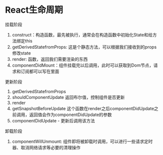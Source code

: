 # React生命周期

挂载阶段

1. construct：构造函数，最先被执行，通常会在构造函数中初始化State和给方法绑定this
2. getDerivedStatefromProps: 这是个静态方法，可以根据我们接收到的props修改state
3. render: 函数，返回我们需要渲染的东西
4. componentDidMount：组件挂载完以后调用，此时可以获取到Dom节点，请求和订阅都可以写在里面

更新阶段

1. getDerivedStatefromProps
2. shouldComponentUpdate 返回布尔值，控制组件是否更新
3. render
4. getSnapshotBeforeUpdate 这个函数在render之后componentDidUpdate之前调用，返回值会作为componentDidUpdate的参数
5. componentDidUpdate - 更新后调用该方法

卸载阶段

1. componentWillUnmount: 组件即将被卸载时调用，可以进行一些请求定时器、取消网络请求等必要的清理操作